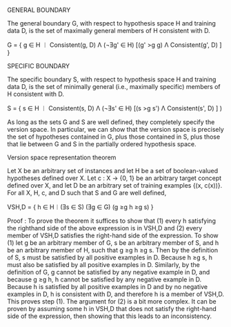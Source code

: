 

GENERAL BOUNDARY

The general boundary G, with respect to hypothesis space H and training data D, is the set of maximally general members of H consistent with D.

G = { g ∈ H ︱ Consistent(g, D) Λ (¬Ǝg' ∈ H) [(g' >g g) Λ Consistent(g', D) ] }

SPECIFIC BOUNDARY

The specific boundary S, with respect to hypothesis space H and training data D, is the set of minimally general (i.e., maximally specific) members of H consistent with D.

S = { s ∈ H ︱ Consistent(s, D) Λ (¬Ǝs' ∈ H) [(s >g s') Λ Consistent(s', D) ] )

As long as the sets G and S are well defined, they completely specify the version space. In particular, we can show that the version space is precisely the set of hypotheses contained in G, plus those contained in S, plus those that lie between G and S in the partially ordered hypothesis space.

Version space representation theorem

Let X be an arbitrary set of instances and let H be a set of boolean-valued hypotheses defined over X. Let c : X → {0, 1} be an arbitrary target concept defined over X, and let D be an arbitrary set of training examples {(x, c(x))}. For all X, H, c, and D such that S and G are well defined,

VSH,D = { h ∈ H︱(Ǝs ∈ S) (Ǝg ∈ G) (g ≥g h ≥g s) }

Proof : To prove the theorem it suffices to show that (1) every h satisfying the righthand side of the above expression is in VSH,D and (2) every member of VSH,D satisfies the right-hand side of the expression. To show (1) let g be an arbitrary member of G, s be an arbitrary member of S, and h be an arbitrary member of H, such that g ≥g h ≥g s. Then by the definition of S, s must be satisfied by all positive examples in D. Because h ≥g s, h must also be satisfied by all positive examples in D. Similarly, by the definition of G, g cannot be satisfied by any negative example in D, and because g ≥g h, h cannot be satisfied by any negative example in D. Because h is satisfied by all positive examples in D and by no negative examples in D, h is consistent with D, and therefore h is a member of VSH,D. This proves step (1). The argument for (2) is a bit more complex. It can be proven by assuming some h in VSH,D that does not satisfy the right-hand side of the expression, then showing that this leads to an inconsistency.

